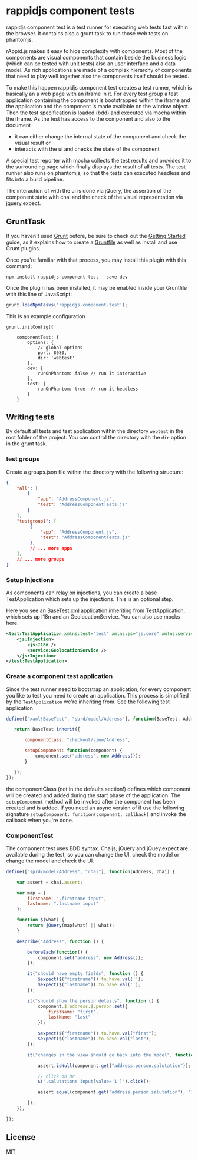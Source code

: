 rappidjs component tests
===

rappidjs component test is a test runner for executing web tests fast 
within the browser. It contains also a grunt task to run those web tests 
on phantomjs.

rAppid.js makes it easy to hide complexity with components. Most of the components
are visual components that contain beside the business logic (which can be tested 
with unit tests) also an user interface and a data model. As rich applications are
made of a complex hierarchy of components that need to play well together also the 
components itself should be tested.

To make this happen rappidjs component test creates a test runner, which is basically an
a web page with an iframe in it. For every test group a test application containing the 
component is bootstrapped within the iframe and the application and the component is made
available on the window object. Then the test specification is loaded (bdd) and executed 
via mocha within the iframe. As the test has access to the component and also to the 
document 

* it can either change the internal state of the component and check the visual result or
* interacts with the ui and checks the state of the component

A special test reporter with mocha collects the test results and provides it to the 
surrounding page which finally displays the result of all tests. The test runner also
runs on phantomjs, so that the tests can executed headless and fits into a build 
pipeline.

The interaction of with the ui is done via jQuery, the assertion of the component state
with chai and the check of the visual representation via jquery.expect.

GruntTask
---

If you haven't used [Grunt](http://gruntjs.com/) before, be sure to check out the 
[Getting Started](http://gruntjs.com/getting-started) guide, as it explains how to create 
a [Gruntfile](http://gruntjs.com/sample-gruntfile) as well as install and use Grunt 
plugins.
 
Once you're familiar with that process, you may install this plugin with this command:

```
npm install rappidjs-component-test --save-dev
```

Once the plugin has been installed, it may be enabled inside your Gruntfile with this 
line of JavaScript:

``` js
grunt.loadNpmTasks('rappidjs-component-test');
```

This is an example configuration

```
grunt.initConfig({

    componentTest: {
        options: {
            // global options
            port: 8080,
            dir: 'webtest'
        },
        dev: {
            runOnPhantom: false // run it interactive
        },
        test: {
            runOnPhantom: true  // run it headless
        }
    }
```

Writing tests
---

By default all tests and test application within the directory `webtest` in the 
root folder of the project. You can control the directory with the `dir` option 
in the grunt task.

### test groups

Create a groups.json file within the directory with the following structure:

``` json
{
    "all": [
        {
            "app": "AddressComponent.js",
            "test": "AddressComponentTests.js"
        }
    ],
    "testgroup1": [
         {
             "app": "AddressComponent.js",
             "test": "AddressComponentTests.js"
         }, 
         // ... more apps
    ],
    // ... more groups
}
```

### Setup injections

As components can relay on injections, you can create a base TestApplication
which sets up the injections. This is an optional step.

Here you see an BaseTest.xml application inheriting from TestApplication, which 
sets up I18n and an GeolocationService. You can also use mocks here.

``` xml
<test:TestApplication xmlns:test="test" xmlns:js="js.core" xmlns:service="checkout.service">
    <js:Injection>
        <js:I18n />
        <service:GeolocationService />
    </js:Injection>
</test:TestApplication>
```

### Create a component test application

Since the test runner need to bootstrap an application, for every component you like to 
test you need to create an application. This process is simplified by the 
`TestApplication` we're inheriting from. See the following test application

``` js 
define(["xaml!BaseTest", "sprd/model/Address"], function(BaseTest, Address) {

   return BaseTest.inherit({

       componentClass: "checkout/view/Address",

       setupComponent: function(component) {
           component.set("address", new Address());
       }

   });
});
```

the componentClass (not in the defaults section!) defines which component will be created
and added during the start phase of the application. The `setupComponent` method will be 
invoked after the component has been created and is added. If you need an async version of 
if use the following signature `setupComponent: function(component, callback)` and invoke 
the callback when you're done.

### ComponentTest

The component test uses BDD syntax. Chaijs, jQuery and jQuey.expect are available during 
the test, so you can change the UI, check the model or change the model and check the UI.

``` js
define(["sprd/model/Address", "chai"], function(Address, chai) {

    var assert = chai.assert;

    var map = {
        firstname: ".firstname input",
        lastname: ".lastname input"
    };

    function $(what) {
        return jQuery(map[what] || what);
    }

    describe("Address", function () {

        beforeEach(function() {
            component.set("address", new Address());
        });

        it("should have empty fields", function () {
            $expect($("firstname")).to.have.val('');
            $expect($("lastname")).to.have.val('');
        });

        it("should show the person details", function () {
            component.$.address.$.person.set({
                firstName: "first",
                lastName: "last"
            });

            $expect($("firstname")).to.have.val("first");
            $expect($("lastname")).to.have.val("last");
        });

        it("changes in the view should go back into the model", function () {

            assert.isNull(component.get("address.person.salutation"));

            // click on Mr
            $(".salutations input[value='1']").click();

            assert.equal(component.get("address.person.salutation"), "1");

        });
    });

});
```

License
---

MIT